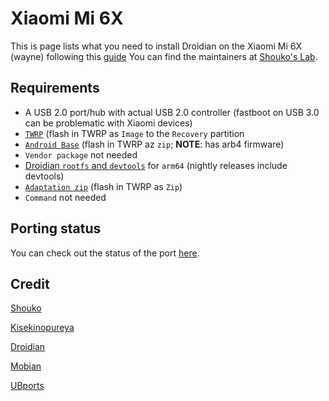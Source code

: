 # Xiaomi Mi 6X
This is page lists what you need to install Droidian on the Xiaomi Mi 6X (wayne) following this [guide](https://github.com/thomashastings/droidian-generic-guide/blob/main/README.md)
You can find the maintainers at [Shouko's Lab](https://t.me/shoukolab).

## Requirements
- A USB 2.0 port/hub with actual USB 2.0 controller (fastboot on USB 3.0 can be problematic with Xiaomi devices)
- [`TWRP`](https://dl.twrp.me/wayne/) (flash in TWRP as `Image` to the `Recovery` partition
- [`Android Base`](https://github.com/TryHardDood/mi-vendor-updater/releases/download/wayne-stable/fw-vendor_wayne_miui_MI6X_V11.0.6.0.PDCCNXM_f049df201b_9.0.zip) (flash in TWRP az `zip`; **NOTE**: has arb4 firmware)
- `Vendor package` not needed
- [Droidian `rootfs` and `devtools`](https://github.com/droidian-images/rootfs-api28gsi-all/releases) for `arm64` (nightly releases include devtools)
- [`Adaptation zip`](https://github.com/Droidian-Mi-A2-6X/adaptation-xiaomi-wayne/releases) (flash in TWRP as `Zip`)
- `Command` not needed

## Porting status
You can check out the status of the port [here](https://github.com/orgs/Droidian-Mi-A2-6X/projects/1).

## Credit
[Shouko](https://xn--n8ja0d4b0j7a.xn--q9jyb4c/)

[Kisekinopureya](https://github.com/kisekinopureya)

[Droidian](http://droidian.org/)

[Mobian](https://mobian-project.org/)

[UBports](https://ubuntu-touch.io/)
